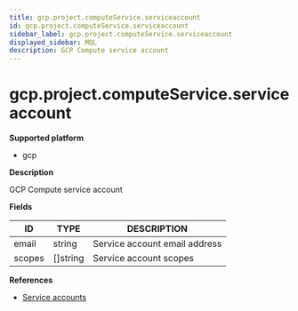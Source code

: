 ```yaml
---
title: gcp.project.computeService.serviceaccount
id: gcp.project.computeService.serviceaccount
sidebar_label: gcp.project.computeService.serviceaccount
displayed_sidebar: MQL
description: GCP Compute service account
---
```


# gcp.project.computeService.serviceaccount

**Supported platform**

- gcp

**Description**

GCP Compute service account

**Fields**

| ID     | TYPE             | DESCRIPTION                   |
| ------ | ---------------- | ----------------------------- |
| email  | string           | Service account email address |
| scopes | &#91;&#93;string | Service account scopes        |

**References**

- [Service accounts](https://cloud.google.com/compute/docs/access/service-accounts)
